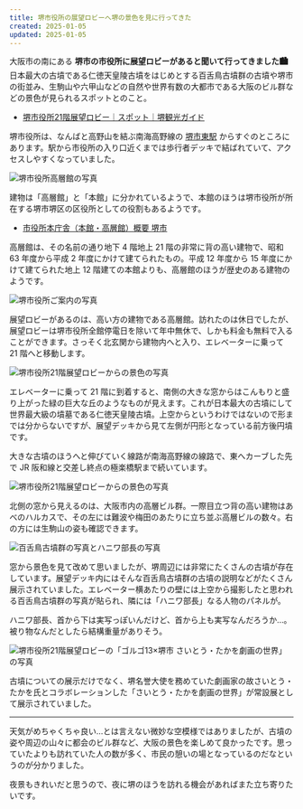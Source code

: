 ```yaml
---
title: 堺市役所の展望ロビーへ堺の景色を見に行ってきた
created: 2025-01-05
updated: 2025-01-05
---
```


大阪市の南にある **堺市の市役所に展望ロビーがあると聞いて行ってきました🏙️** 日本最大の古墳である仁徳天皇陵古墳をはじめとする百舌鳥古墳群の古墳や堺市の街並み、生駒山や六甲山などの自然や世界有数の大都市である大阪のビル群などの景色が見られるスポットとのこと。

- [堺市役所21階展望ロビー｜スポット｜堺観光ガイド](https://www.sakai-tcb.or.jp/spot/detail/73)

堺市役所は、なんばと高野山を結ぶ南海高野線の [堺市東駅](https://www.nankai.co.jp/traffic/station/sakaihigashi.html) からすぐのところにあります。駅から市役所の入り口近くまでは歩行者デッキで結ばれていて、アクセスしやすくなっていました。

![堺市役所高層館の写真](e6fc6433-6734-45e8-9f46-bcd861f58c00)

建物は「高層館」と「本館」に分かれているようで、本館のほうは堺市役所が所在する堺市堺区の区役所としての役割もあるようです。

- [市役所本庁舎（本館・高層館）概要 堺市](https://www.city.sakai.lg.jp/shisei/gaiyo/annai/hontyousyakensetugaiyou.html)

高層館は、その名前の通り地下 4 階地上 21 階の非常に背の高い建物で、昭和 63 年度から平成 2 年度にかけて建てられたもの。平成 12 年度から 15 年度にかけて建てられた地上 12 階建ての本館よりも、高層館のほうが歴史のある建物のようです。

![堺市役所ご案内の写真](5e65be3b-2d8a-4ba6-47cb-45918423ff00)

展望ロビーがあるのは、高い方の建物である高層館。訪れたのは休日でしたが、展望ロビーは堺市役所全館停電日を除いて年中無休で、しかも料金も無料で入ることができます。さっそく北玄関から建物内へと入り、エレベーターに乗って 21 階へと移動します。

![堺市役所21階展望ロビーからの景色の写真](e35f3ed0-570a-46da-9ccb-868e81eaa100)

エレベーターに乗って 21 階に到着すると、南側の大きな窓からはこんもりと盛り上がった緑の巨大な丘のようなものが見えます。これが日本最大の古墳にして世界最大級の墳墓である仁徳天皇陵古墳。上空からというわけではないので形までは分からないですが、展望デッキから見て左側が円形となっている前方後円墳です。

大きな古墳のほうへと伸びていく線路が南海高野線の線路で、東へカーブした先で JR 阪和線と交差し終点の極楽橋駅まで続いています。

![堺市役所21階展望ロビーからの景色の写真](dc3142c7-478e-4754-4e18-209c81255300)

北側の窓から見えるのは、大阪市内の高層ビル群。一際目立つ背の高い建物はあべのハルカスで、その左には難波や梅田のあたりに立ち並ぶ高層ビルの数々。右の方には生駒山の姿も確認できます。

![百舌鳥古墳群の写真とハニワ部長の写真](e4320f7a-1c1f-4468-c7f9-e60b659b3a00)

窓から景色を見て改めて思いましたが、堺周辺には非常にたくさんの古墳が存在しています。展望デッキ内にはそんな百舌鳥古墳群の古墳の説明などがたくさん展示されていました。エレベーター横あたりの壁には上空から撮影したと思われる百舌鳥古墳群の写真が貼られ、隣には「ハニワ部長」なる人物のパネルが。

ハニワ部長、首から下は実写っぽいんだけど、首から上も実写なんだろうか…。被り物なんだとしたら結構重量がありそう。

![堺市役所21階展望ロビーの「ゴルゴ13×堺市 さいとう・たかを劇画の世界」の写真](7cc10f14-79c4-44d4-ccd3-21342be2a100)

古墳についての展示だけでなく、堺名誉大使を務めていた劇画家の故さいとう・たかを氏とコラボレーションした「さいとう・たかを劇画の世界」が常設展として展示されていました。

---

天気がめちゃくちゃ良い…とは言えない微妙な空模様ではありましたが、古墳の姿や周辺の山々に都会のビル群など、大阪の景色を楽しめて良かったです。思っていたよりも訪れていた人の数が多く、市民の憩いの場となっているのだなというのが分かりました。

夜景もきれいだと思うので、夜に堺のほうを訪れる機会があればまた立ち寄りたいです。

